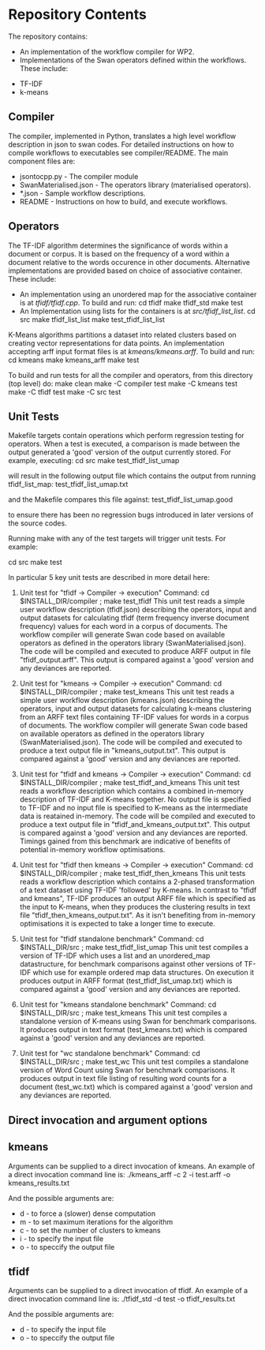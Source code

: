 Repository Contents
==============

The repository contains:
* An implementation of the workflow compiler for WP2. 
* Implementations of the Swan operators defined within the workflows.  These include:
-	TF-IDF
-	k-means

Compiler
--------------

The compiler, implemented in Python, translates a high level workflow description in json to swan codes.  For detailed instructions on how to compile workflows to executables see compiler/README.  The main component files are:
- jsontocpp.py - The compiler module
- SwanMaterialised.json - The operators library (materialised operators).
- *.json - Sample workflow descriptions.
- README - Instructions on how to build, and execute workflows.

Operators
--------------

The TF-IDF algorithm determines the significance of words within a document or corpus.  It is based on the frequency of a word within a document relative to the words occurence in other documents.  Alternative implementations are provided based on choice of associative container.  These include:
- An implementation using an unordered map for the associative container is at *tfidf/tfidf.cpp*. To build and run:
    cd tfidf
    make tfidf_std
    make test
- An Implementation using lists for the containers is at *src/tfidf_list_list*.
    cd src
    make tfidf_list_list
    make test_tfidf_list_list

K-Means algorithms partitions a dataset into related clusters based on creating vector representations for data points.  An implementation accepting arff input format files is at *kmeans/kmeans.arff*. To build and run:
    cd kmeans
    make kmeans_arff
    make test

To build and run tests for all the compiler and operators,  from this directory (top level) do:
    make clean
    make -C compiler test
    make -C kmeans test
    make -C tfidf test
    make -C src test

Unit Tests
----------

Makefile targets contain operations which perform regression testing for operators.  When a test is executed, a comparison is made between the output generated a 'good' version of the output currently stored.
For example, executing:
    cd src
    make test_tfidf_list_umap

will result in the following output file which contains the output from running tfidf_list_map:
    test_tfidf_list_umap.txt

and the Makefile compares this file against:
    test_tfidf_list_umap.good 

to ensure there has been no regression bugs introduced in later versions of the source codes.
   
Running make with any of the test targets will trigger unit tests. For example:

   cd src
   make test

In particular 5 key unit tests are described in more detail here:

1) Unit test for  "tfidf -> Compiler -> execution"
Command: cd $INSTALL_DIR/compiler ; make test_tfidf
This unit test reads a simple user workflow description (tfidf.json) describing the operators, input and output datasets for calculating tfidf (term frequency inverse document frequency) values for each word in a corpus of documents.  The workflow compiler will generate Swan code based on available operators as defined in the operators library (SwanMaterialised.json).  The code will be compiled and executed to produce ARFF output in file "tfidf_output.arff".  This output is compared against a 'good' version and any deviances are reported.

2) Unit test for  "kmeans -> Compiler -> execution"
Command: cd $INSTALL_DIR/compiler ; make test_kmeans
This unit test reads a simple user workflow description (kmeans.json) describing the operators, input and output datasets for calculating k-means clustering from an ARFF text files containing TF-IDF values for words in a corpus of documents.  The workflow compiler will generate Swan code based on available operators as defined in the operators library (SwanMaterialised.json).  The code will be compiled and executed to produce a text output file in "kmeans_output.txt".  This output is compared against a 'good' version and any deviances are reported.

3) Unit test for  "tfidf and kmeans -> Compiler -> execution"
Command: cd $INSTALL_DIR/compiler ; make test_tfidf_and_kmeans
This unit test reads a workflow description which contains a combined in-memory description of TF-IDF and K-means together.  No output file is specified to TF-IDF and no input file is specified to K-means as the intermediate data is reatained in-memory.  The code will be compiled and executed to produce a text output file in "tfidf_and_kmeans_output.txt".  This output is compared against a 'good' version and any deviances are reported.  Timings gained from this benchmark are indicative of benefits of potential in-memory workflow optimisations.

4) Unit test for  "tfidf then kmeans -> Compiler -> execution"
Command: cd $INSTALL_DIR/compiler ; make test_tfidf_then_kmeans
This unit tests reads a workflow description which contains a 2-phased transformation of a text dataset using TF-IDF 'followed' by K-means.  In contrast to "tfidf and kmeans", TF-IDF produces an output ARFF file which is specified as the input to K-means, when they produces the clustering results in text file "tfidf_then_kmeans_output.txt".  As it isn't benefiting from in-memory optimisations it is expected to take a longer time to execute.

5) Unit test for "tfidf standalone benchmark"
Command: cd $INSTALL_DIR/src ; make test_tfidf_list_umap
This unit test compiles a version of TF-IDF which uses a list and an unordered_map datastructure, for benchmark comparisons against other versions of TF-IDF which use for example ordered map data structures.  On execution it produces output in ARFF format (test_tfidf_list_umap.txt) which is compared against a 'good' version and any deviances are reported.

6) Unit test for "kmeans standalone benchmark"
Command: cd $INSTALL_DIR/src ; make test_kmeans
This unit test compiles a standalone version of K-means using Swan for benchmark comparisons.  It produces output in text format (test_kmeans.txt) which is compared against a 'good' version and any deviances are reported.

7) Unit test for "wc standalone benchmark"
Command: cd $INSTALL_DIR/src ; make test_wc
This unit test compiles a standalone version of Word Count using Swan for benchmark comparisons.  It produces output in text file listing of resulting word counts for a document (test_wc.txt) which is compared against a 'good' version and any deviances are reported.


Direct invocation and argument options
--------------------------------------

kmeans
------
Arguments can be supplied to a direct invocation of kmeans.  An example of a direct invocation command line is:
    ./kmeans_arff -c 2 -i test.arff -o kmeans_results.txt

And the possible arguments are:
 - d \- to force a (slower) dense computation
 - m \- to set maximum iterations for the algorithm
 - c \- to set the number of clusters to kmeans
 - i \- to specify the input file
 - o \- to speccify the output file
 
tfidf
-----
Arguments can be supplied to a direct invocation of tfidf.  An example of a direct invocation command line is:
    ./tfidf_std -d test -o tfidf_results.txt

And the possible arguments are:
 - d \- to specify the input file
 - o \- to speccify the output file
